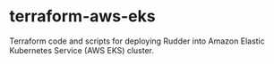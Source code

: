 # terraform-aws-eks
Terraform code and scripts for deploying Rudder into Amazon Elastic Kubernetes Service (AWS EKS) cluster.
